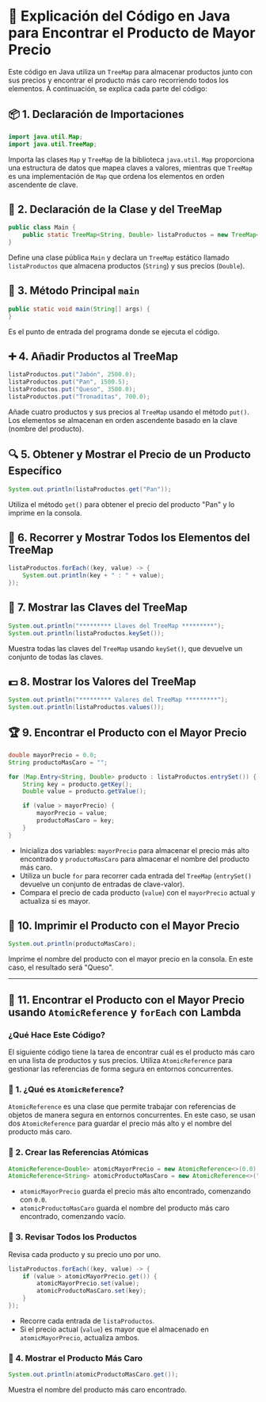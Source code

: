 
# 📝 Explicación del Código en Java para Encontrar el Producto de Mayor Precio

Este código en Java utiliza un `TreeMap` para almacenar productos junto con sus precios y encontrar el producto más caro recorriendo todos los elementos. A continuación, se explica cada parte del código:

## 📦 1. Declaración de Importaciones
```java
import java.util.Map;
import java.util.TreeMap;
```
Importa las clases `Map` y `TreeMap` de la biblioteca `java.util`. `Map` proporciona una estructura de datos que mapea claves a valores, mientras que `TreeMap` es una implementación de `Map` que ordena los elementos en orden ascendente de clave.

## 🚀 2. Declaración de la Clase y del TreeMap
```java
public class Main {
    public static TreeMap<String, Double> listaProductos = new TreeMap<String, Double>();
}
```
Define una clase pública `Main` y declara un `TreeMap` estático llamado `listaProductos` que almacena productos (`String`) y sus precios (`Double`).

## 🏁 3. Método Principal `main`
```java
public static void main(String[] args) {
}
```
Es el punto de entrada del programa donde se ejecuta el código.

## ➕ 4. Añadir Productos al TreeMap
```java
listaProductos.put("Jabón", 2500.0);
listaProductos.put("Pan", 1500.5);
listaProductos.put("Queso", 3500.0);
listaProductos.put("Tronaditas", 700.0);
```
Añade cuatro productos y sus precios al `TreeMap` usando el método `put()`. Los elementos se almacenan en orden ascendente basado en la clave (nombre del producto).

## 🔍 5. Obtener y Mostrar el Precio de un Producto Específico
```java
System.out.println(listaProductos.get("Pan"));
```
Utiliza el método `get()` para obtener el precio del producto "Pan" y lo imprime en la consola.

## 🔄 6. Recorrer y Mostrar Todos los Elementos del TreeMap
```java
listaProductos.forEach((key, value) -> {
    System.out.println(key + " : " + value);
});
```

## 🔑 7. Mostrar las Claves del TreeMap
```java
System.out.println("********* Llaves del TreeMap *********");
System.out.println(listaProductos.keySet());
```
Muestra todas las claves del `TreeMap` usando `keySet()`, que devuelve un conjunto de todas las claves.

## 💵 8. Mostrar los Valores del TreeMap
```java
System.out.println("********* Valores del TreeMap *********");
System.out.println(listaProductos.values());
```

## 🏆 9. Encontrar el Producto con el Mayor Precio
```java
double mayorPrecio = 0.0;
String productoMasCaro = "";

for (Map.Entry<String, Double> producto : listaProductos.entrySet()) {
    String key = producto.getKey();
    Double value = producto.getValue();

    if (value > mayorPrecio) {
        mayorPrecio = value;
        productoMasCaro = key;
    }
}
```
- Inicializa dos variables: `mayorPrecio` para almacenar el precio más alto encontrado y `productoMasCaro` para almacenar el nombre del producto más caro.
- Utiliza un bucle `for` para recorrer cada entrada del `TreeMap` (`entrySet()` devuelve un conjunto de entradas de clave-valor).
- Compara el precio de cada producto (`value`) con el `mayorPrecio` actual y actualiza si es mayor.

## 📢 10. Imprimir el Producto con el Mayor Precio
```java
System.out.println(productoMasCaro); 
```
Imprime el nombre del producto con el mayor precio en la consola. En este caso, el resultado será "Queso".

---

## 🧠 11. Encontrar el Producto con el Mayor Precio usando `AtomicReference` y `forEach` con Lambda
### ¿Qué Hace Este Código?

El siguiente código tiene la tarea de encontrar cuál es el producto más caro en una lista de productos y sus precios. Utiliza `AtomicReference` para gestionar las referencias de forma segura en entornos concurrentes.

### 📌 1. ¿Qué es `AtomicReference`?

`AtomicReference` es una clase que permite trabajar con referencias de objetos de manera segura en entornos concurrentes. En este caso, se usan dos `AtomicReference` para guardar el precio más alto y el nombre del producto más caro.

### 🧰 2. Crear las Referencias Atómicas

```java
AtomicReference<Double> atomicMayorPrecio = new AtomicReference<>(0.0);
AtomicReference<String> atomicProductoMasCaro = new AtomicReference<>("");
```
- `atomicMayorPrecio` guarda el precio más alto encontrado, comenzando con `0.0`.
- `atomicProductoMasCaro` guarda el nombre del producto más caro encontrado, comenzando vacío.

### 🔄 3. Revisar Todos los Productos
Revisa cada producto y su precio uno por uno.

```java
listaProductos.forEach((key, value) -> {
    if (value > atomicMayorPrecio.get()) {
        atomicMayorPrecio.set(value);
        atomicProductoMasCaro.set(key);
    }
});
```
- Recorre cada entrada de `listaProductos`.
- Si el precio actual (`value`) es mayor que el almacenado en `atomicMayorPrecio`, actualiza ambos.

### 📢 4. Mostrar el Producto Más Caro
```java
System.out.println(atomicProductoMasCaro.get());
```
Muestra el nombre del producto más caro encontrado.
